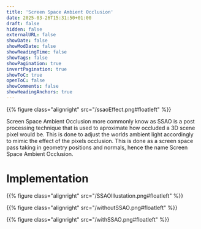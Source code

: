 ```yaml
---
title: 'Screen Space Ambient Occlusion'
date: 2025-03-26T15:31:50+01:00
draft: false
hidden: false
externalURL: false
showDate: false
showModDate: false
showReadingTime: false
showTags: false
showPagination: true
invertPagination: true
showToC: true
openToC: false
showComments: false
showHeadingAnchors: true
---
```


{{% figure class="alignright" src="/ssaoEffect.png#floatleft"  %}}
<!--more-->
Screen Space Ambient Occlusion more commonly know as SSAO is a post processing technique that is used to aproximate how occluded a 3D scene pixel would be. This is done to adjust the worlds ambient light accordingly to mimic the effect of the pixels occlusion. This is done as a screen space pass taking in geometry positions and normals, hence the name Screen Space Ambient Occlusion.

# Implementation

{{% figure class="alignright" src="/SSAOIllustation.png#floatleft"  %}}




{{% figure class="alignright" src="/withoutSSAO.png#floatleft"  %}}


{{% figure class="alignright" src="/withSSAO.png#floatleft"  %}}